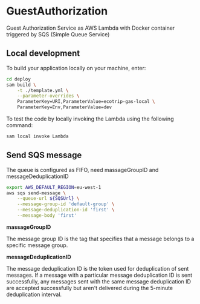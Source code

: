 # GuestAuthorization

Guest Authorization Service as AWS Lambda with Docker container triggered by SQS (Simple Queue Service)

## Local development

To build your application locally on your machine, enter:

```sh
cd deploy
sam build \
	-t ./template.yml \
	--parameter-overrides \
	ParameterKey=URI,ParameterValue=ecotrip-gas-local \
	ParameterKey=Env,ParameterValue=dev
```

To test the code by locally invoking the Lambda using the following command:

```sh
sam local invoke Lambda
```

## Send SQS message

The queue is configured as FIFO, need massageGroupID and messageDeduplicationID

```sh
export AWS_DEFAULT_REGION=eu-west-1
aws sqs send-message \
	--queue-url ${SQSUrl} \
	--message-group-id 'default-group' \
	--message-deduplication-id 'first' \
	--message-body 'first'
```

**massageGroupID**

The message group ID is the tag that specifies that a message belongs to a specific message group.

**messageDeduplicationID**

The message deduplication ID is the token used for deduplication of sent messages. If a message with a particular message deduplication ID is sent successfully, any messages sent with the same message deduplication ID are accepted successfully but aren't delivered during the 5-minute deduplication interval.
